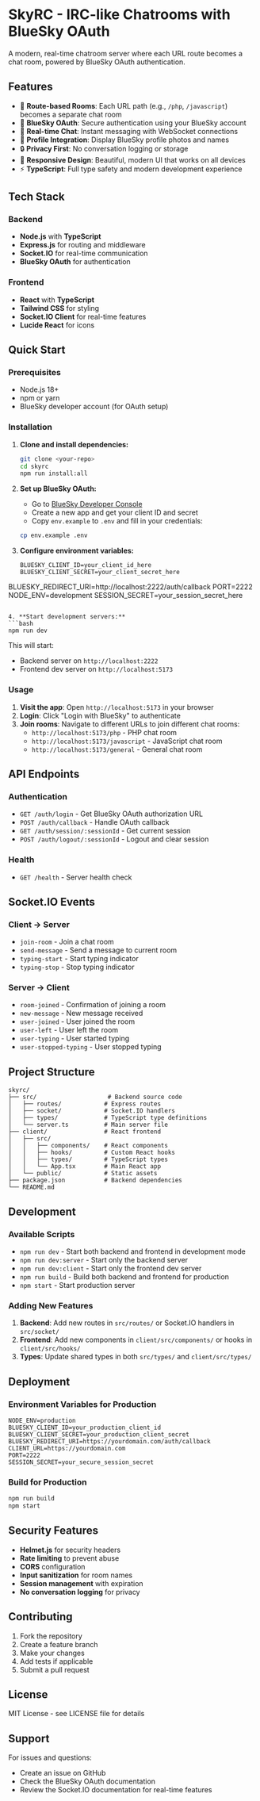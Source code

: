# SkyRC - IRC-like Chatrooms with BlueSky OAuth

A modern, real-time chatroom server where each URL route becomes a chat room, powered by BlueSky OAuth authentication.

## Features

- 🚀 **Route-based Rooms**: Each URL path (e.g., `/php`, `/javascript`) becomes a separate chat room
- 🔐 **BlueSky OAuth**: Secure authentication using your BlueSky account
- 💬 **Real-time Chat**: Instant messaging with WebSocket connections
- 👤 **Profile Integration**: Display BlueSky profile photos and names
- 🔒 **Privacy First**: No conversation logging or storage
- 📱 **Responsive Design**: Beautiful, modern UI that works on all devices
- ⚡ **TypeScript**: Full type safety and modern development experience

## Tech Stack

### Backend
- **Node.js** with **TypeScript**
- **Express.js** for routing and middleware
- **Socket.IO** for real-time communication
- **BlueSky OAuth** for authentication

### Frontend
- **React** with **TypeScript**
- **Tailwind CSS** for styling
- **Socket.IO Client** for real-time features
- **Lucide React** for icons

## Quick Start

### Prerequisites
- Node.js 18+ 
- npm or yarn
- BlueSky developer account (for OAuth setup)

### Installation

1. **Clone and install dependencies:**
   ```bash
   git clone <your-repo>
   cd skyrc
   npm run install:all
   ```

2. **Set up BlueSky OAuth:**
   - Go to [BlueSky Developer Console](https://bsky.app/settings/app-passwords)
   - Create a new app and get your client ID and secret
   - Copy `env.example` to `.env` and fill in your credentials:
   ```bash
   cp env.example .env
   ```

3. **Configure environment variables:**
   ```env
   BLUESKY_CLIENT_ID=your_client_id_here
   BLUESKY_CLIENT_SECRET=your_client_secret_here
BLUESKY_REDIRECT_URI=http://localhost:2222/auth/callback
PORT=2222
   NODE_ENV=development
   SESSION_SECRET=your_session_secret_here
   ```

4. **Start development servers:**
   ```bash
   npm run dev
   ```

   This will start:
   - Backend server on `http://localhost:2222`
   - Frontend dev server on `http://localhost:5173`

### Usage

1. **Visit the app**: Open `http://localhost:5173` in your browser
2. **Login**: Click "Login with BlueSky" to authenticate
3. **Join rooms**: Navigate to different URLs to join different chat rooms:
   - `http://localhost:5173/php` - PHP chat room
   - `http://localhost:5173/javascript` - JavaScript chat room
   - `http://localhost:5173/general` - General chat room

## API Endpoints

### Authentication
- `GET /auth/login` - Get BlueSky OAuth authorization URL
- `POST /auth/callback` - Handle OAuth callback
- `GET /auth/session/:sessionId` - Get current session
- `POST /auth/logout/:sessionId` - Logout and clear session

### Health
- `GET /health` - Server health check

## Socket.IO Events

### Client → Server
- `join-room` - Join a chat room
- `send-message` - Send a message to current room
- `typing-start` - Start typing indicator
- `typing-stop` - Stop typing indicator

### Server → Client
- `room-joined` - Confirmation of joining a room
- `new-message` - New message received
- `user-joined` - User joined the room
- `user-left` - User left the room
- `user-typing` - User started typing
- `user-stopped-typing` - User stopped typing

## Project Structure

```
skyrc/
├── src/                    # Backend source code
│   ├── routes/            # Express routes
│   ├── socket/            # Socket.IO handlers
│   ├── types/             # TypeScript type definitions
│   └── server.ts          # Main server file
├── client/                # React frontend
│   ├── src/
│   │   ├── components/    # React components
│   │   ├── hooks/         # Custom React hooks
│   │   ├── types/         # TypeScript types
│   │   └── App.tsx        # Main React app
│   └── public/            # Static assets
├── package.json           # Backend dependencies
└── README.md
```

## Development

### Available Scripts

- `npm run dev` - Start both backend and frontend in development mode
- `npm run dev:server` - Start only the backend server
- `npm run dev:client` - Start only the frontend dev server
- `npm run build` - Build both backend and frontend for production
- `npm start` - Start production server

### Adding New Features

1. **Backend**: Add new routes in `src/routes/` or Socket.IO handlers in `src/socket/`
2. **Frontend**: Add new components in `client/src/components/` or hooks in `client/src/hooks/`
3. **Types**: Update shared types in both `src/types/` and `client/src/types/`

## Deployment

### Environment Variables for Production

```env
NODE_ENV=production
BLUESKY_CLIENT_ID=your_production_client_id
BLUESKY_CLIENT_SECRET=your_production_client_secret
BLUESKY_REDIRECT_URI=https://yourdomain.com/auth/callback
CLIENT_URL=https://yourdomain.com
PORT=2222
SESSION_SECRET=your_secure_session_secret
```

### Build for Production

```bash
npm run build
npm start
```

## Security Features

- **Helmet.js** for security headers
- **Rate limiting** to prevent abuse
- **CORS** configuration
- **Input sanitization** for room names
- **Session management** with expiration
- **No conversation logging** for privacy

## Contributing

1. Fork the repository
2. Create a feature branch
3. Make your changes
4. Add tests if applicable
5. Submit a pull request

## License

MIT License - see LICENSE file for details

## Support

For issues and questions:
- Create an issue on GitHub
- Check the BlueSky OAuth documentation
- Review the Socket.IO documentation for real-time features

